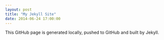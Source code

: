 ```yaml
---
layout: post
title: "My Jekyll Site"
date: 2014-06-24 17:00:00
---
```


This GitHub page is generated locally, pushed to GitHub and built by Jekyll.

